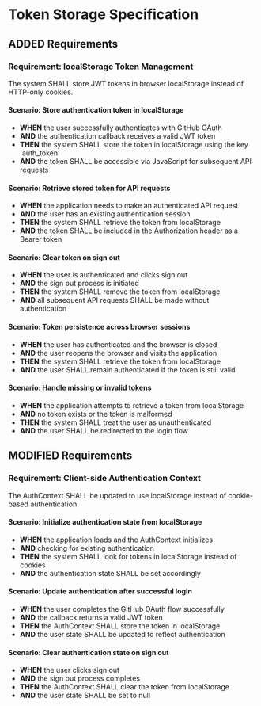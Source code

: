 # Token Storage Specification

## ADDED Requirements

### Requirement: localStorage Token Management
The system SHALL store JWT tokens in browser localStorage instead of HTTP-only cookies.

#### Scenario: Store authentication token in localStorage
- **WHEN** the user successfully authenticates with GitHub OAuth
- **AND** the authentication callback receives a valid JWT token
- **THEN** the system SHALL store the token in localStorage using the key 'auth_token'
- **AND** the token SHALL be accessible via JavaScript for subsequent API requests

#### Scenario: Retrieve stored token for API requests
- **WHEN** the application needs to make an authenticated API request
- **AND** the user has an existing authentication session
- **THEN** the system SHALL retrieve the token from localStorage
- **AND** the token SHALL be included in the Authorization header as a Bearer token

#### Scenario: Clear token on sign out
- **WHEN** the user is authenticated and clicks sign out
- **AND** the sign out process is initiated
- **THEN** the system SHALL remove the token from localStorage
- **AND** all subsequent API requests SHALL be made without authentication

#### Scenario: Token persistence across browser sessions
- **WHEN** the user has authenticated and the browser is closed
- **AND** the user reopens the browser and visits the application
- **THEN** the system SHALL retrieve the token from localStorage
- **AND** the user SHALL remain authenticated if the token is still valid

#### Scenario: Handle missing or invalid tokens
- **WHEN** the application attempts to retrieve a token from localStorage
- **AND** no token exists or the token is malformed
- **THEN** the system SHALL treat the user as unauthenticated
- **AND** the user SHALL be redirected to the login flow

## MODIFIED Requirements

### Requirement: Client-side Authentication Context
The AuthContext SHALL be updated to use localStorage instead of cookie-based authentication.

#### Scenario: Initialize authentication state from localStorage
- **WHEN** the application loads and the AuthContext initializes
- **AND** checking for existing authentication
- **THEN** the system SHALL look for tokens in localStorage instead of cookies
- **AND** the authentication state SHALL be set accordingly

#### Scenario: Update authentication after successful login
- **WHEN** the user completes the GitHub OAuth flow successfully
- **AND** the callback returns a valid JWT token
- **THEN** the AuthContext SHALL store the token in localStorage
- **AND** the user state SHALL be updated to reflect authentication

#### Scenario: Clear authentication state on sign out
- **WHEN** the user clicks sign out
- **AND** the sign out process completes
- **THEN** the AuthContext SHALL clear the token from localStorage
- **AND** the user state SHALL be set to null